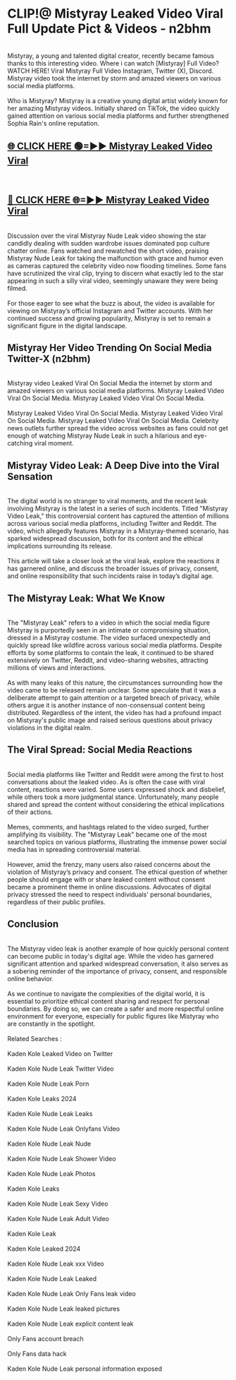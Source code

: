 # CLIP!@ Mistyray Leaked Video Viral Full Update Pict & Videos - n2bhm
<br>
Mistyray, a young and talented digital creator, recently became famous thanks to this interesting video. Where i can watch [Mistyray] Full Video? WATCH HERE! Viral Mistyray Full Video Instagram, Twitter (X), Discord. Mistyray video took the internet by storm and amazed viewers on various social media platforms.
<br><br>
Who is Mistyray? Mistyray is a creative young digital artist widely known for her amazing Mistyray videos. Initially shared on TikTok, the video quickly gained attention on various social media platforms and further strengthened Sophia Rain's online reputation.
<br>
<h2><a href="https://bestclip.site?title=Mistyray">🌐 CLICK HERE 🟢=►► Mistyray Leaked Video Viral</a></h2>
<br>
<h2><a href="https://bestclip.site?title=Mistyray">🔴 CLICK HERE 🌐=►► Mistyray Leaked Video Viral</a></h2>
<br>
Discussion over the viral Mistyray Nude Leak video showing the star candidly dealing with sudden wardrobe issues dominated pop culture chatter online. Fans watched and rewatched the short video, praising Mistyray Nude Leak for taking the malfunction with grace and humor even as cameras captured the celebrity video now flooding timelines. Some fans have scrutinized the viral clip, trying to discern what exactly led to the star appearing in such a silly viral video, seemingly unaware they were being filmed.
<br><br>
For those eager to see what the buzz is about, the video is available for viewing on Mistyray’s official Instagram and Twitter accounts. With her continued success and growing popularity, Mistyray is set to remain a significant figure in the digital landscape.
<br>
<h2>Mistyray Her Video Trending On Social Media Twitter-X (n2bhm)</h2>
<br>
Mistyray video Leaked Viral On Social Media the internet by storm and amazed viewers on various social media platforms. Mistyray Leaked Video Viral On Social Media. Mistyray Leaked Video Viral On Social Media.
<br><br>
Mistyray Leaked Video Viral On Social Media. Mistyray Leaked Video Viral On Social Media. Mistyray Leaked Video Viral On Social Media. Celebrity news outlets further spread the video across websites as fans could not get enough of watching Mistyray Nude Leak in such a hilarious and eye-catching viral moment.
<br>
<h2>Mistyray Video Leak: A Deep Dive into the Viral Sensation</h2>
<br>
The digital world is no stranger to viral moments, and the recent leak involving Mistyray is the latest in a series of such incidents. Titled "Mistyray Video Leak," this controversial content has captured the attention of millions across various social media platforms, including Twitter and Reddit. The video, which allegedly features Mistyray in a Mistyray-themed scenario, has sparked widespread discussion, both for its content and the ethical implications surrounding its release.
<br><br>
This article will take a closer look at the viral leak, explore the reactions it has garnered online, and discuss the broader issues of privacy, consent, and online responsibility that such incidents raise in today’s digital age.
<br>
<h2>The Mistyray Leak: What We Know</h2>
<br>
The "Mistyray Leak" refers to a video in which the social media figure Mistyray is purportedly seen in an intimate or compromising situation, dressed in a Mistyray costume. The video surfaced unexpectedly and quickly spread like wildfire across various social media platforms. Despite efforts by some platforms to contain the leak, it continued to be shared extensively on Twitter, Reddit, and video-sharing websites, attracting millions of views and interactions.
<br><br>
As with many leaks of this nature, the circumstances surrounding how the video came to be released remain unclear. Some speculate that it was a deliberate attempt to gain attention or a targeted breach of privacy, while others argue it is another instance of non-consensual content being distributed. Regardless of the intent, the video has had a profound impact on Mistyray's public image and raised serious questions about privacy violations in the digital realm.
<br>
<h2>The Viral Spread: Social Media Reactions</h2>
<br>
Social media platforms like Twitter and Reddit were among the first to host conversations about the leaked video. As is often the case with viral content, reactions were varied. Some users expressed shock and disbelief, while others took a more judgmental stance. Unfortunately, many people shared and spread the content without considering the ethical implications of their actions.
<br><br>
Memes, comments, and hashtags related to the video surged, further amplifying its visibility. The "Mistyray Leak" became one of the most searched topics on various platforms, illustrating the immense power social media has in spreading controversial material.
<br><br>
However, amid the frenzy, many users also raised concerns about the violation of Mistyray’s privacy and consent. The ethical question of whether people should engage with or share leaked content without consent became a prominent theme in online discussions. Advocates of digital privacy stressed the need to respect individuals' personal boundaries, regardless of their public profiles.
<br>
<h2>Conclusion</h2>
<br>
The Mistyray video leak is another example of how quickly personal content can become public in today's digital age. While the video has garnered significant attention and sparked widespread conversation, it also serves as a sobering reminder of the importance of privacy, consent, and responsible online behavior.
<br><br>
As we continue to navigate the complexities of the digital world, it is essential to prioritize ethical content sharing and respect for personal boundaries. By doing so, we can create a safer and more respectful online environment for everyone, especially for public figures like Mistyray who are constantly in the spotlight.
<br><br>
Related Searches :
<br><br>
Kaden Kole Leaked Video on Twitter
<br><br>
Kaden Kole Nude Leak Twitter Video
<br><br>
Kaden Kole Nude Leak Porn
<br><br>
Kaden Kole Leaks 2024
<br><br>
Kaden Kole Nude Leak Leaks
<br><br>
Kaden Kole Nude Leak Onlyfans Video
<br><br>
Kaden Kole Nude Leak Nude
<br><br>
Kaden Kole Nude Leak Shower Video
<br><br>
Kaden Kole Nude Leak Photos
<br><br>
Kaden Kole Leaks
<br><br>
Kaden Kole Nude Leak Sexy Video
<br><br>
Kaden Kole Nude Leak Adult Video
<br><br>
Kaden Kole Leak
<br><br>
Kaden Kole Leaked 2024
<br><br>
Kaden Kole Nude Leak xxx Video
<br><br>
Kaden Kole Nude Leak Leaked
<br><br>
Kaden Kole Nude Leak Only Fans leak video
<br><br>
Kaden Kole Nude Leak leaked pictures
<br><br>
Kaden Kole Nude Leak explicit content leak
<br><br>
Only Fans account breach
<br><br>
Only Fans data hack
<br><br>
Kaden Kole Nude Leak personal information exposed